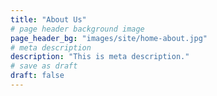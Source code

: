 ```yaml
---
title: "About Us"
# page header background image
page_header_bg: "images/site/home-about.jpg"
# meta description
description: "This is meta description."
# save as draft
draft: false
---
```

